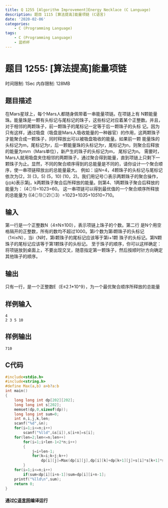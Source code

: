 ```yaml
---
title: Q 1255 [Algorithm Improvement]Energy Necklace (C Language)
description: 题目 1115 [算法提高]能量项链 (C语言)
date: '2020-02-06'
categories:
    - C (Programming Language)
tags:
    - C (Programming Language)
    - 蓝桥杯
---
```


# 题目 1255: \[算法提高\]能量项链
时间限制: 1Sec 内存限制: 128MB
## 题目描述
在Mars星球上，每个Mars人都随身佩带着一串能量项链。在项链上有 N颗能量珠。能量珠是一颗有头标记与尾标记的珠子，这些标记对应着某个正整数。并且，对于相邻的两颗珠子，前一颗珠子的尾标记一定等于后一颗珠子的头标 记。因为只有这样，通过吸盘（吸盘是Mars人吸收能量的一种器官）的作用，这两颗珠子才能聚合成一颗珠子，同时释放出可以被吸盘吸收的能量。如果前一颗 能量珠的头标记为m，尾标记为r，后一颗能量珠的头标记为r，尾标记为n，则聚合后释放的能量为m*r*n（Mars单位），新产生的珠子的头标记为m， 尾标记为n。
需要时，Mars人就用吸盘夹住相邻的两颗珠子，通过聚合得到能量，直到项链上只剩下一颗珠子为止。显然，不同的聚合顺序得到的总能量是不同的，请你设计一个聚合顺序，使一串项链释放出的总能量最大。
例如：设N=4，4颗珠子的头标记与尾标记依次为(2，3) (3，5) (5，10) (10，2)。我们用记号◎表示两颗珠子的聚合操作，(j◎k)表示第j，k两颗珠子聚合后所释放的能量。则第4、1两颗珠子聚合后释放的能量为：
(4◎1)=10*2*3=60。
这一串项链可以得到最优值的一个聚合顺序所释放的总能量为
((4◎1)◎2)◎3）=10*2*3+10*3*5+10*5*10=710。
## 输入
第一行是一个正整数N（4≤N≤100），表示项链上珠子的个数。第二行 是N个用空格隔开的正整数，所有的数均不超过1000。第i个数为第i颗珠子的头标记（1≤i≤N），当i〈N时，第i颗珠子的尾标记应该等于第i+1颗 珠子的头标记。第N颗珠子的尾标记应该等于第1颗珠子的头标记。
至于珠子的顺序，你可以这样确定：将项链放到桌面上，不要出现交叉，随意指定第一颗珠子，然后按顺时针方向确定其他珠子的顺序。
## 输出
只有一行，是一个正整数E（E≤2.1*10^9），为一个最优聚合顺序所释放的总能量
## 样例输入
```
4
2 3 5 10
```
## 样例输出
```
710
```
## C代码
```c
#include<stdio.h>
#include<string.h>
#define Max(a,b) a>b?a:b
int main()
{
	long long int dp[202][202];
	long long int s[202];
	memset(dp,0,sizeof(dp));
	long long int sum=0;
	int n,i,j,k,len;
	scanf("%d",&n);
	for(i=1;i<=n;i++)
        scanf("%lld",&s[i]),s[i+n]=s[i];
    for(len=2;len<=n;len++)
        for(i=1;i+len-1<2*n;i++)
        {
            j=i+len-1;
      	    for(k=i;k<j;k++)
      	        dp[i][j]=Max(dp[i][j],dp[i][k]+dp[k+1][j]+s[i]*s[k+1]*s[j+1]);
        }
	for(i=1;i<=n;i++)
	    if(sum<dp[i][i+n-1])sum=dp[i][i+n-1];
	printf("%lld\n",sum);
	return 0;
}
```
#### 通过[C语言网](https://www.dotcpp.com/)编译运行